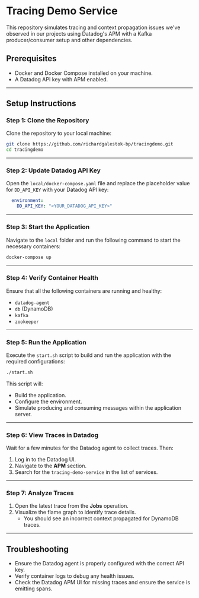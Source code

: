 # Tracing Demo Service

This repository simulates tracing and context propagation issues we've observed in our projects 
using Datadog's APM with a Kafka producer/consumer setup and other dependencies.

## Prerequisites
- Docker and Docker Compose installed on your machine.
- A Datadog API key with APM enabled.

---

## Setup Instructions

### Step 1: Clone the Repository
Clone the repository to your local machine:
```bash
git clone https://github.com/richardgalestok-bp/tracingdemo.git
cd tracingdemo
```

---

### Step 2: Update Datadog API Key
Open the `local/docker-compose.yaml` file and replace the placeholder value for `DD_API_KEY` with your Datadog API key:
```yaml
  environment:
    DD_API_KEY: "<YOUR_DATADOG_API_KEY>"
```

---

### Step 3: Start the Application
Navigate to the `local` folder and run the following command to start the necessary containers:
```bash
docker-compose up
```

---

### Step 4: Verify Container Health
Ensure that all the following containers are running and healthy:
- `datadog-agent`
- `db` (DynamoDB)
- `kafka`
- `zookeeper`

---

### Step 5: Run the Application
Execute the `start.sh` script to build and run the application with the required configurations:
```bash
./start.sh
```

This script will:
- Build the application.
- Configure the environment.
- Simulate producing and consuming messages within the application server.

---

### Step 6: View Traces in Datadog
Wait for a few minutes for the Datadog agent to collect traces. Then:
1. Log in to the Datadog UI.
2. Navigate to the **APM** section.
3. Search for the `tracing-demo-service` in the list of services.

---

### Step 7: Analyze Traces
1. Open the latest trace from the **Jobs** operation.
2. Visualize the flame graph to identify trace details.
    - You should see an incorrect context propagated for DynamoDB traces.

---

## Troubleshooting
- Ensure the Datadog agent is properly configured with the correct API key.
- Verify container logs to debug any health issues.
- Check the Datadog APM UI for missing traces and ensure the service is emitting spans.

